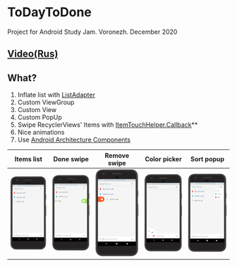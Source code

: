 # ToDayToDone
Project for Android Study Jam. Voronezh. December 2020

## [Video(Rus)](https://www.youtube.com/watch?v=m-uduajhODE&ab_channel=GDGVoronezh)

## **What?**
1. Inflate list with [ListAdapter](https://developer.android.com/reference/androidx/recyclerview/widget/ListAdapter)
2. Custom ViewGroup
3. Custom View
4. Custom PopUp
5. Swipe RecyclerViews' Items with [ItemTouchHelper.Callback](https://developer.android.com/reference/kotlin/androidx/recyclerview/widget/ItemTouchHelper.Callback)**
6. Nice animations
7. Use [Android Architecture Components](https://developer.android.com/topic/libraries/architecture)


Items list | Done swipe | Remove swipe | Color picker | Sort popup
------------ | ------------- | ------------- | ------------- | -------------
![](art/list_fit.png) | ![](art/swipe_done.png) | ![](art/swipe_remove.png) | ![](art/picker.png) | ![](art/sort_popup.png)
